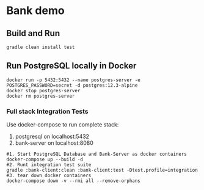 # Bank demo


## Build and Run
```
gradle clean install test
```

## Run PostgreSQL locally in Docker
```
docker run -p 5432:5432 --name postgres-server -e POSTGRES_PASSWORD=secret -d postgres:12.3-alpine
docker stop postgres-server
docker rm postgres-server
```

### Full stack Integration Tests
Use docker-compose to run complete stack:
1. postgresql on localhost:5432
2. bank-server on localhost:8080
```
#1. Start PostgreSQL Database and Bank-Server as docker containers 
docker-compose up --build -d
#2. Runt integration test suite
gradle :bank-client:clean :bank-client:test -Dtest.profile=integration
#3. tear down docker containers
docker-compose down -v --rmi all --remove-orphans
```